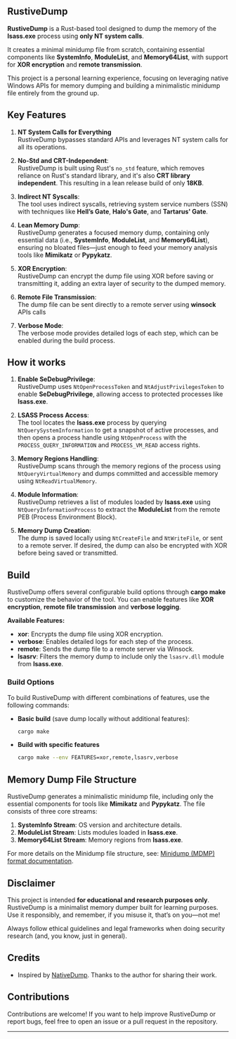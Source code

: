 ## **RustiveDump**

**RustiveDump** is a Rust-based tool designed to dump the memory of the **lsass.exe** process using **only NT system calls**.

It creates a minimal minidump file from scratch, containing essential components like **SystemInfo**, **ModuleList**, and **Memory64List**, with support for **XOR encryption** and **remote transmission**.

This project is a personal learning experience, focusing on leveraging native Windows APIs for memory dumping and building a minimalistic minidump file entirely from the ground up.

## **Key Features**

1. **NT System Calls for Everything**  
   RustiveDump bypasses standard APIs and leverages NT system calls for all its operations.

2. **No-Std and CRT-Independent**:  
   RustiveDump is built using Rust's `no_std` feature, which removes reliance on Rust's standard library, and it's also **CRT library independent**. This resulting in a lean release build of only **18KB**.

3. **Indirect NT Syscalls**:  
   The tool uses indirect syscalls, retrieving system service numbers (SSN) with techniques like **Hell’s Gate**, **Halo's Gate**, and **Tartarus' Gate**.

4. **Lean Memory Dump**:  
   RustiveDump generates a focused memory dump, containing only essential data (i.e., **SystemInfo**, **ModuleList**, and **Memory64List**), ensuring no bloated files—just enough to feed your memory analysis tools like **Mimikatz** or **Pypykatz**.

5. **XOR Encryption**:  
   RustiveDump can encrypt the dump file using XOR before saving or transmitting it, adding an extra layer of security to the dumped memory.

6. **Remote File Transmission**:  
   The dump file can be sent directly to a remote server using **winsock** APIs calls

7. **Verbose Mode**:  
   The verbose mode provides detailed logs of each step, which can be enabled during the build process.

## **How it works**

1. **Enable SeDebugPrivilege**:  
   RustiveDump uses `NtOpenProcessToken` and `NtAdjustPrivilegesToken` to enable **SeDebugPrivilege**, allowing access to protected processes like **lsass.exe**.

2. **LSASS Process Access**:  
   The tool locates the **lsass.exe** process by querying `NtQuerySystemInformation` to get a snapshot of active processes, and then opens a process handle using `NtOpenProcess` with the `PROCESS_QUERY_INFORMATION` and `PROCESS_VM_READ` access rights.

3. **Memory Regions Handling**:  
   RustiveDump scans through the memory regions of the process using `NtQueryVirtualMemory` and dumps committed and accessible memory using `NtReadVirtualMemory`.

4. **Module Information**:  
   RustiveDump retrieves a list of modules loaded by **lsass.exe** using `NtQueryInformationProcess` to extract the **ModuleList** from the remote PEB (Process Environment Block).

5. **Memory Dump Creation**:  
   The dump is saved locally using `NtCreateFile` and `NtWriteFile`, or sent to a remote server. If desired, the dump can also be encrypted with XOR before being saved or transmitted.

## **Build**

RustiveDump offers several configurable build options through **cargo make** to customize the behavior of the tool. You can enable features like **XOR encryption**, **remote file transmission** and **verbose logging**.

**Available Features:**

- **xor**: Encrypts the dump file using XOR encryption.
- **verbose**: Enables detailed logs for each step of the process.
- **remote**: Sends the dump file to a remote server via Winsock.
- **lsasrv**: Filters the memory dump to include only the `lsasrv.dll` module from **lsass.exe**.

### **Build Options**

To build RustiveDump with different combinations of features, use the following commands:

- **Basic build** (save dump locally without additional features):

  ```bash
  cargo make
  ```

- **Build with specific features**
  ```bash
  cargo make --env FEATURES=xor,remote,lsasrv,verbose
  ```

## **Memory Dump File Structure**

RustiveDump generates a minimalistic minidump file, including only the essential components for tools like **Mimikatz** and **Pypykatz**. The file consists of three core streams:

1. **SystemInfo Stream**: OS version and architecture details.
2. **ModuleList Stream**: Lists modules loaded in **lsass.exe**.
3. **Memory64List Stream**: Memory regions from **lsass.exe**.

For more details on the Minidump file structure, see: [Minidump (MDMP) format documentation](<https://github.com/libyal/libmdmp/blob/main/documentation/Minidump%20(MDMP)%20format.asciidoc>).

## Disclaimer

This project is intended **for educational and research purposes only**. RustiveDump is a minimalist memory dumper built for learning purposes. Use it responsibly, and remember, if you misuse it, that’s on you—not me!

Always follow ethical guidelines and legal frameworks when doing security research (and, you know, just in general).

## **Credits**

- Inspired by [NativeDump](https://github.com/ricardojoserf/NativeDump). Thanks to the author for sharing their work.

## **Contributions**

Contributions are welcome! If you want to help improve RustiveDump or report bugs, feel free to open an issue or a pull request in the repository.

---
